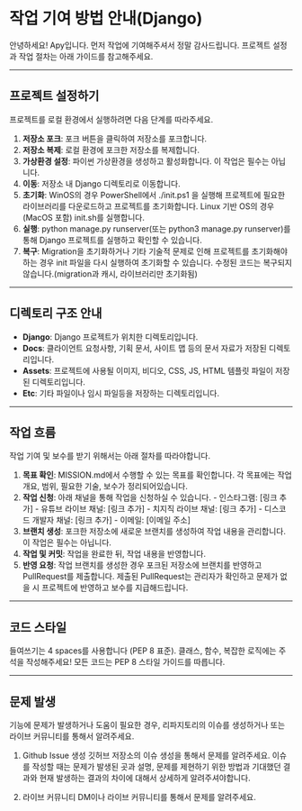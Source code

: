 # 작업 기여 방법 안내(Django)
안녕하세요! Apy입니다. 먼저 작업에 기여해주셔서 정말 감사드립니다. 프로젝트 설정과 작업 절차는 아래 가이드를 참고해주세요.

---

## 프로젝트 설정하기
프로젝트를 로컬 환경에서 실행하려면 다음 단계를 따라주세요.
  1. **저장소 포크**: 포크 버튼을 클릭하여 저장소를 포크합니다.
  2. **저장소 복제**: 로컬 환경에 포크한 저장소를 복제합니다.
  3. **가상환경 설정**: 파이썬 가상환경을 생성하고 활성화합니다. 이 작업은 필수는 아닙니다.
  4. **이동**: 저장소 내 Django 디렉토리로 이동합니다.
  5. **초기화**: WinOS의 경우 PowerShell에서 ./init.ps1 을 실행해 프로젝트에 필요한 라이브러리를 다운로드하고 프로젝트를 초기화합니다. Linux 기반 OS의 경우(MacOS 포함) init.sh를 실행합니다.
  6. **실행**: python manage.py runserver(또는 python3 manage.py runserver)를 통해 Django 프로젝트를 실행하고 확인할 수 있습니다.
  7. **복구**: Migration을 초기화하거나 기타 기술적 문제로 인해 프로젝트를 초기화해야하는 경우 init 파일을 다시 실행하여 초기화할 수 있습니다. 수정된 코드는 복구되지 않습니다.(migration과 캐시, 라이브러리만 초기화됨)

---

## 디렉토리 구조 안내
  - **Django**: Django 프로젝트가 위치한 디렉토리입니다.
  - **Docs**: 클라이언트 요청사항, 기획 문서, 사이트 맵 등의 문서 자료가 저장된 디렉토리입니다.
  - **Assets**: 프로젝트에 사용될 이미지, 비디오, CSS, JS, HTML 템플릿 파일이 저장된 디렉토리입니다.
  - **Etc**: 기타 파일이나 임시 파일등을 저장하는 디렉토리입니다.

---

## 작업 흐름
작업 기여 및 보수를 받기 위해서는 아래 절차를 따라야합니다.
  1. **목표 확인**: MISSION.md에서 수행할 수 있는 목표를 확인합니다. 각 목표에는 작업 개요, 범위, 필요한 기술, 보수가 정리되어있습니다.
  2. **작업 신청**: 아래 채널을 통해 작업을 신청하실 수 있습니다.
    - 인스타그램: [링크 추가]
    - 유튜브 라이브 채널: [링크 추가]
    - 치지직 라이브 채널: [링크 추가]
    - 디스코드 개발자 채널: [링크 추가]
    - 이메일: [이메일 주소]
  3. **브랜치 생성**: 포크한 저장소에 새로운 브랜치를 생성하여 작업 내용을 관리합니다. 이 작업은 필수는 아닙니다.
  4. **작업 및 커밋**: 작업을 완료한 뒤, 작업 내용을 반영합니다.
  5. **반영 요청**: 작업 브랜치를 생성한 경우 포크된 저장소에 브랜치를 반영하고 PullRequest를 제출합니다. 제출된 PullRequest는 관리자가 확인하고 문제가 없을 시 프로젝트에 반영하고 보수를 지급해드립니다.

---

## 코드 스타일
들여쓰기는 4 spaces를 사용합니다 (PEP 8 표준).
클래스, 함수, 복잡한 로직에는 주석을 작성해주세요!
모든 코드는 PEP 8 스타일 가이드를 따릅니다.

---

## 문제 발생
기능에 문제가 발생하거나 도움이 필요한 경우, 리파지토리의 이슈를 생성하거나 또는 라이브 커뮤니티를 통해서 알려주세요.

1. Github Issue 생성
깃허브 저장소의 이슈 생성을 통해서 문제를 알려주세요. 이슈를 작성할 때는 문제가 발생된 곳과 설명, 문제를 제현하기 위한 방법과 기대했던 결과와 현재 발생하는 결과의 차이에 대해서 상세하게 알려주셔야합니다.

2. 라이브 커뮤니티
DM이나 라이브 커뮤니티를 통해서 문제를 알려주세요.
